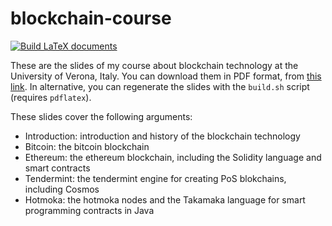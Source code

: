 # blockchain-course

[![Build LaTeX documents](https://github.com/spoto/blockchain-course/workflows/Build%20LaTeX%20documents/badge.svg)](https://github.com/spoto/blockchain-course/actions)

These are the slides of my course about blockchain technology at the
University of Verona, Italy.
You can download them in PDF format, from
<a href="https://www.dropbox.com/sh/w0pz4betj0wqurq/AACPpBQNkJhGGiX7u2xDu9yUa?dl=0">this link</a>.
In alternative, you can regenerate the slides with the <code>build.sh</code> script
(requires <code>pdflatex</code>).

These slides cover the following arguments:

* Introduction: introduction and history of the blockchain technology
* Bitcoin: the bitcoin blockchain
* Ethereum: the ethereum blockchain, including the Solidity language and smart contracts
* Tendermint: the tendermint engine for creating PoS blokchains, including Cosmos
* Hotmoka: the hotmoka nodes and the Takamaka language for smart programming contracts in Java
